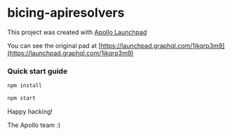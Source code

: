# bicing-apiresolvers



This project was created with [Apollo Launchpad](https://launchpad.graphql.com)

You can see the original pad at [https://launchpad.graphql.com/1jkqrp3m9](https://launchpad.graphql.com/1jkqrp3m9)

### Quick start guide

```bash
npm install

npm start
```





Happy hacking!

The Apollo team :)

